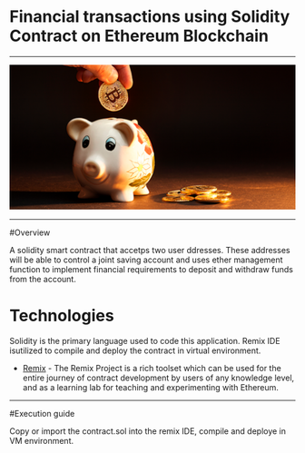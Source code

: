 # Financial transactions using Solidity Contract on Ethereum Blockchain
------------------------------------------

![smart contact](challenge-image.png)

-----------------------------------------
#Overview

A solidity smart contract that accetps two user ddresses. These addresses will be able to control a joint saving account and uses ether management function to implement financial requirements to deposit and withdraw funds from the account.

# Technologies

Solidity is the primary language used to code this application. Remix IDE isutilized to compile and deploy the contract in virtual environment. 


* [Remix](https://remix.ethereum.org/) - The Remix Project is a rich toolset which can be used for the entire journey of contract development by users of any knowledge level, and as a learning lab for teaching and experimenting with Ethereum.


----------------------------------------
#Execution guide

Copy or import the contract.sol into the remix IDE, compile and deploye in VM environment. 



